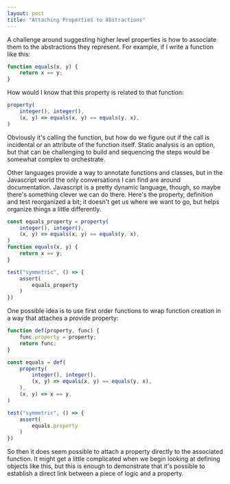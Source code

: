 ```yaml
---
layout: post
title: "Attaching Properties to Abstractions"
---
```


A challenge around suggesting higher level properties is how to associate them to the abstractions they represent. For example, if I write a function like this:

```javascript
function equals(x, y) {
    return x == y;
}
```

How would I know that this property is related to that function:

```javascript
property(
    integer(), integer(),
    (x, y) => equals(x, y) == equals(y, x),
)
```

Obviously it's calling the function, but how do we figure out if the call is incidental or an attribute of the function itself. Static analysis is an option, but that can be challenging to build and sequencing the steps would be somewhat complex to orchestrate.

Other languages provide a way to annotate functions and classes, but in the Javascript world the only conversations I can find are around documentation. Javascript is a pretty dynamic language, though, so maybe there's something clever we can do there. Here's the property, definition and test reorganized a bit; it doesn't get us where we want to go, but helps organize things a little differently.

```javascript
const equals_property = property(
    integer(), integer(),
    (x, y) => equals(x, y) == equals(y, x),
)
function equals(x, y) {
    return x == y;
}

test("symmetric", () => {
    assert(
        equals_property
    )
})
```

One possible idea is to use first order functions to wrap function creation in a way that attaches a provide property:

```javascript
function def(property, func) {
    func.property = property;
    return func;
}

const equals = def(
    property(
        integer(), integer(),
        (x, y) => equals(x, y) == equals(y, x),
    ),
    (x, y) => x == y,
)

test("symmetric", () => {
    assert(
        equals.property
    )
})
```

So then it does seem possible to attach a property directly to the associated function. It might get a little complicated when we begin looking at defining objects like this, but this is enough to demonstrate that it's possible to establish a direct link between a piece of logic and a property.
